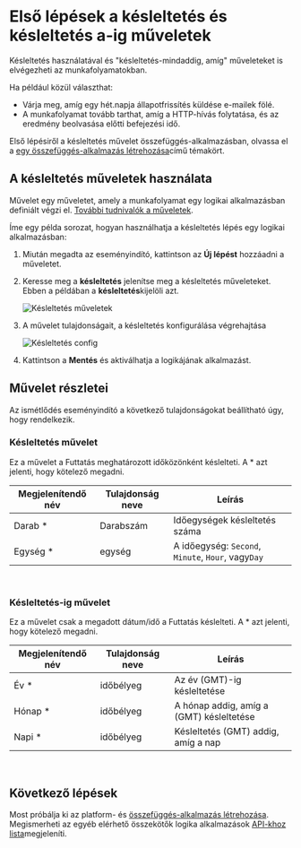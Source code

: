 <properties
    pageTitle="Késleltetést hozzáadása a logikájának alkalmazásokban |} Microsoft Azure"
    description="A késleltetés és késleltetés áttekintése – addig, amíg a műveletek, és hogyan használhatók az Azure összefüggés-alkalmazásokban."
    services=""
    documentationCenter=""
    authors="jeffhollan"
    manager="erikre"
    editor=""
    tags="connectors"/>

<tags
   ms.service="logic-apps"
   ms.devlang="na"
   ms.topic="article"
   ms.tgt_pltfrm="na"
   ms.workload="na"
   ms.date="07/18/2016"
   ms.author="jehollan"/>

# <a name="get-started-with-the-delay-and-delay-until-actions"></a>Első lépések a késleltetés és késleltetés a-ig műveletek

Késleltetés használatával és "késleltetés-mindaddig, amíg" műveleteket is elvégezheti az munkafolyamatokban.

Ha például közül választhat:

- Várja meg, amíg egy hét.napja állapotfrissítés küldése e-mailek fölé.
- A munkafolyamat tovább tarthat, amíg a HTTP-hívás folytatása, és az eredmény beolvasása előtti befejezési idő.

Első lépésiről a késleltetés művelet összefüggés-alkalmazásban, olvassa el a [egy összefüggés-alkalmazás létrehozása](../app-service-logic/app-service-logic-create-a-logic-app.md)című témakört.

## <a name="use-the-delay-actions"></a>A késleltetés műveletek használata

Művelet egy műveletet, amely a munkafolyamat egy logikai alkalmazásban definiált végzi el. [További tudnivalók a műveletek](connectors-overview.md).

Íme egy példa sorozat, hogyan használhatja a késleltetés lépés egy logikai alkalmazásban:

1. Miután megadta az eseményindító, kattintson az **Új lépést** hozzáadni a műveletet.
2. Keresse meg a **késleltetés** jelenítse meg a késleltetés műveleteket. Ebben a példában a **késleltetés**kijelöli azt.

    ![Késleltetés műveletek](./media/connectors-native-delay/using-action-1.png)

3. A művelet tulajdonságait, a késleltetés konfigurálása végrehajtása

    ![Késleltetés config](./media/connectors-native-delay/using-action-2.png)

4. Kattintson a **Mentés** és aktiválhatja a logikájának alkalmazást.


## <a name="action-details"></a>Művelet részletei

Az ismétlődés eseményindító a következő tulajdonságokat beállítható úgy, hogy rendelkezik.

### <a name="delay-action"></a>Késleltetés művelet

Ez a művelet a Futtatás meghatározott időközönként késlelteti.
A * azt jelenti, hogy kötelező megadni.

|Megjelenítendő név|Tulajdonság neve|Leírás|
|---|---|---|
|Darab *|Darabszám|Időegységek késleltetés száma|
|Egység *|egység|A időegység: `Second`, `Minute`, `Hour`, vagy`Day`|
<br>

### <a name="delay-until-action"></a>Késleltetés-ig művelet

Ez a művelet csak a megadott dátum/idő a Futtatás késlelteti.
A * azt jelenti, hogy kötelező megadni.

|Megjelenítendő név|Tulajdonság neve|Leírás|
|---|---|---|
|Év *|időbélyeg|Az év (GMT)-ig késleltetése|
|Hónap *|időbélyeg|A hónap addig, amíg a (GMT) késleltetése|
|Napi *|időbélyeg|Késleltetés (GMT) addig, amíg a nap|
<br>


## <a name="next-steps"></a>Következő lépések

Most próbálja ki az platform- és [összefüggés-alkalmazás létrehozása](../app-service-logic/app-service-logic-create-a-logic-app.md). Megismerheti az egyéb elérhető összekötők logika alkalmazások [API-khoz lista](apis-list.md)megjeleníti.
